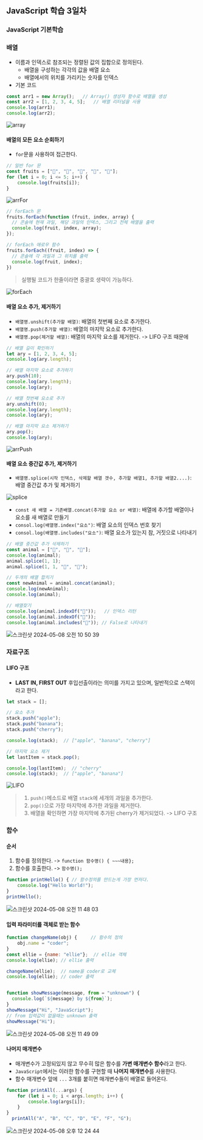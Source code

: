 ## JavaScript 학습 3일차

### JavaScript 기본학습

### 배열
- 이름과 인덱스로 참조되는 정렬된 값의 집합으로 정의된다.
    - 배열을 구성하는 각각의 값을 배열 요소
    - 배열에서의 위치를 가리키는 숫자를 인덱스
- 기본 코드
```js
const arr1 = new Array();   // Array() 생성자 함수로 배열을 생성
const arr2 = [1, 2, 3, 4, 5];   // 배열 리터널을 사용
console.log(arr1);
console.log(arr2);
```

![array](https://github.com/king-dong-gun/JavaScript_study/assets/160683545/4f9ae47a-f0a7-4b0e-9c7f-fe6dd0878d1b)


#### 배열의 모든 요소 순회하기
- `for`문을 사용하여 접근한다.

```js
// 일반 for 문
const fruits = ["🍎", "🍉", "🍌", "🍇", "🍓"];
for (let i = 0; i <= 5; i++) {
    console.log(fruits[i]);
}
```
![arrFor](https://github.com/king-dong-gun/JavaScript_study/assets/160683545/eb2bbe70-083f-48f6-b117-21b6ab83723c)



```js
// forEach 문
fruits.forEach(function (fruit, index, array) {
  // 콘솔에 현재 과일, 해당 과일의 인덱스, 그리고 전체 배열을 출력
  console.log(fruit, index, array);
});

// forEach 애로우 함수
fruits.forEach((fruit, index) => {
  // 콘솔에 각 과일과 그 위치를 출력
  console.log(fruit, index);
})
```
> 실행될 코드가 한줄이라면 중괄호 생략이 가능하다.


![forEach](https://github.com/king-dong-gun/JavaScript_study/assets/160683545/021d58a0-ef9c-4cc9-82ac-4c8d33a8bb72)

#### 배열 요소 추가, 제거하기

- `배열명.unshift(추가할 배열)`: 배열의 첫번째 요소로 추가한다.
- `배열명.push(추가할 배열)`: 배열의 마지막 요소로 추가한다.
- `배열명.pop(제거할 배열)`: 배열의 마지막 요소를 제거한다. -> LIFO 구조 때문에


```js
// 배열 길이 확인하기
let ary = [1, 2, 3, 4, 5];
console.log(ary.length);

// 배열 마지막 요소로 추가하기
ary.push(10);
console.log(ary.length);
console.log(ary);

// 배열 첫번째 요소로 추가
ary.unshift(0);
console.log(ary.length);
console.log(ary);

// 배열 마지막 요소 제거하기
ary.pop();
console.log(ary);
```


![arrPush](https://github.com/king-dong-gun/JavaScript_study/assets/160683545/3ae4cd77-2844-4951-987f-dfb2ce681983)


#### 배열 요소 중간값 추가, 제거하기

- `배열명.splice(시작 인덱스, 삭제할 배열 갯수, 추가할 배열1, 추가할 배열2....)`: 배열 중간값 추가 및 제거하기

![splice](https://github.com/king-dong-gun/JavaScript_study/assets/160683545/211257f8-43ef-45f2-94df-94990475e828)


- `const 새 배열 = 기존배열.concat(추가할 요소 or 배열)`: 배열에 추가할 배열이나 요소를 새 배열로 만들기
- `consol.log(배열명.index("요소")`: 배열 요소의 인덱스 번호 찾기
- `consol.log(배열명.includes("요소")`: 배열 요소가 있는지 참, 거짓으로 나타내기


```js
// 배열 중간값 추가 삭제하기
const animal = ["🐶", "🐰", "🐼"];
console.log(animal);
animal.splice(1, 1);
animal.splice(1, 1, "🐯", "🐷");

// 두개의 배열 합치기
const newAnimal = animal.concat(animal);
console.log(newAnimal);
console.log(animal);

// 배열찾기
console.log(animal.indexOf("🐶"));   // 인덱스 리턴
console.log(animal.indexOf("🐷"));
console.log(animal.includes("🐨")); // False로 나타내기
```


![스크린샷 2024-05-08 오전 10 50 39](https://github.com/king-dong-gun/JavaScript_study/assets/160683545/550ae19b-bad8-46a4-a821-ccc17a289832)




### 자료구조

#### LIFO 구조
- **LAST IN, FIRST OUT** 후입선출이라는 의미를 가지고 있으며, 일반적으로 스택이라고 한다.


```js
let stack = [];

// 요소 추가
stack.push("apple");
stack.push("banana");
stack.push("cherry");

console.log(stack);  // ["apple", "banana", "cherry"]

// 마지막 요소 제거
let lastItem = stack.pop();

console.log(lastItem);  // "cherry"
console.log(stack);  // ["apple", "banana"]

```

![LIFO](https://github.com/king-dong-gun/JavaScript_study/assets/160683545/7b3574ea-e3f8-476d-a400-ae0d069d66db)


> 1. `push()`메소드로 배열 `stack`에 세개의 과일을 추가한다.
> 2. `pop()`으로 가장 마지막에 추가한 과일을 제거한다.
> 3. 배열을 확인하면 가장 마지막에 추가된 cherry가 제거되었다. -> LIFO 구조


### 함수
#### 순서
1. 함수를 정의한다. -> `function 함수명() { ~~~내용};`
2. 함수를 호출한다. -> `함수명();`


```js
function printHello() { // 함수정의를 만드는게 가장 먼저다.
    console.log("Hello World!");
}
printHello();
```


![스크린샷 2024-05-08 오전 11 48 03](https://github.com/king-dong-gun/JavaScript_study/assets/160683545/5f8582e4-5f8a-468d-8b85-2a6e39a93c26)


#### 입력 파라미터를 객체로 받는 함수

```js
function changeName(obj) {     // 함수의 정의
    obj.name = "coder";
}
const ellie = {name: "ellie"};  // ellie 객체
console.log(ellie); // ellie 출력

changeName(ellie);  // name을 coder로 교체
console.log(ellie); // coder 출력


function showMessage(message, from = "unknown") {
  console.log(`${message} by ${from}`);
}
showMessage("Hi", "JavaScript");
// from 입력값이 없을때는 unknown 출력
showMessage("Hi");
```

![스크린샷 2024-05-08 오전 11 49 09](https://github.com/king-dong-gun/JavaScript_study/assets/160683545/9d7df040-fa52-4bff-80e7-aa8941abbaff)


#### 나머지 매개변수
- 매개변수가 고정되있지 않고 무수히 많은 함수를 **가변 매개변수 함수**라고 한다.
- `JavaScript`에서는 이러한 함수를 구현할 때 **나머지 매개변수**를 사용한다.
- 함수 매개변수 앞에 `...` 3개를 붙히면 매개변수들이 배열로 들어온다.
```js
function printAll(...args) {
    for (let i = 0; i < args.length; i++) {
        console.log(args[i]);
    }
}
  printAll("A", "B", "C", "D", "E", "F", "G");
```


![스크린샷 2024-05-08 오후 12 24 44](https://github.com/king-dong-gun/JavaScript_study/assets/160683545/44e94ced-f9bb-4b67-a39c-98ec0bde063d)
